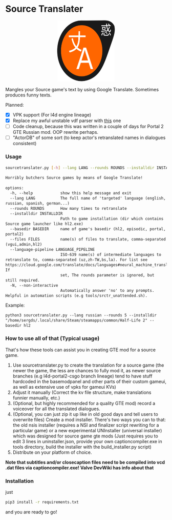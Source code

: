 # Source Translater
<p align="center">
  <img width="179.92" height="190" src="_img/srctr_logo.svg">
</p>
Mangles your Source game's text by using Google Translate. Sometimes produces funny texts.

Planned:
- [X] VPK support (For l4d engine lineage)
- [X] Replace my awful unstable vdf parser with [this](https://pypi.org/project/vdf/) one
- [ ] Code cleanup, because this was written in a couple of days for Portal 2 GTE Russian mod. OOP rewrite perhaps.
- [ ] "ActorDB" of some sort (to keep actor's retranslated names in dialogues consistent)

### Usage

```bash
sourcetranslater.py [-h] --lang LANG --rounds ROUNDS --installdir INSTALLDIR --basedir BASEDIR [--files FILES] [--language-pipeline LANGUAGE_PIPELINE] [-N]
```
```
Horribly butchers Source games by means of Google Translate!

options:
  -h, --help            show this help message and exit
  --lang LANG           The full name of 'targeted' language (english, russian, spanish, german...)
  --rounds ROUNDS       How many times to retranslate
  --installdir INSTALLDIR
                        Path to game installation (dir which contains Source game launcher like hl2.exe)
  --basedir BASEDIR     name of game's basedir (hl2, episodic, portal, portal2)
  --files FILES         name(s) of files to translate, comma-separated (vgui,admin,hl2)
  --language-pipeline LANGUAGE_PIPELINE
                        ISO-639 name(s) of intermediate languages to retranslate to, comma-separated (uz,zh-TW,bs,la). For list see https://cloud.google.com/translate/docs/languages#neural_machine_translation_model. If  
                        set, The rounds parameter is ignored, but still required.
  -N, --non-interactive
                        Automatically answer 'no' to any prompts. Helpful in automation scripts (e.g tools/srctr_unattended.sh).
```
Example:
```
python3 sourcetranslater.py --lang russian --rounds 5 --installdir "/home/sergds/.local/share/Steam/steamapps/common/Half-Life 2" --basedir hl2
```

### How to use all of that (Typical usage)
That's how these tools can assist you in creating GTE mod for a source game.
1. Use sourcetranslater.py to create the translation for a source game (the newer the game, the less are chances to fully mod it, as newer source branches (e.g l4d-portal2-csgo branch lineage) tend to have stuff hardcoded in the basemodpanel and other parts of their custom gameui, as well as extensive use of vpks for gameui KVs)
2. Adjust it manually (Correct the kv file structure, make translations funnier manually, etc.)
3. (Optional, but highly recommended for a quality GTE mod) record a voiceover for all the translated dialogues.
4. (Optional, you can just zip it up like in old good days and tell users to overwrite files) Create a mod installer. There's two ways you can to that: the old nsis installer (requires a NSI and finalizer script rewriting for a particular game) or a new experimental UNInstaller (universal installer) which was designed for source game gte mods (Just requires you to edit 3 lines in uninstaller.json, provide your own captioncompiler.exe in tools directory, build the installer with the build_installer.py script)
5. Distribute on your platform of choice.

**Note that subtitles and/or closecaption files need to be compiled into vcd .dat files via captioncompiler.exe! Valve DevWiki has info about that**

### Installation
just
```bash
pip3 install -r requirements.txt
```
and you are ready to go!
